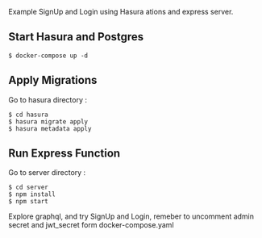 Example SignUp and Login using Hasura ations and express server. 


## Start Hasura and Postgres

```
$ docker-compose up -d
```

## Apply Migrations
Go to hasura directory : 
```
$ cd hasura
$ hasura migrate apply
$ hasura metadata apply
```

## Run Express Function
Go to server directory : 
```
$ cd server
$ npm install
$ npm start
```
Explore graphql, and try SignUp and Login, 
remeber to uncomment admin secret and jwt_secret form docker-compose.yaml 